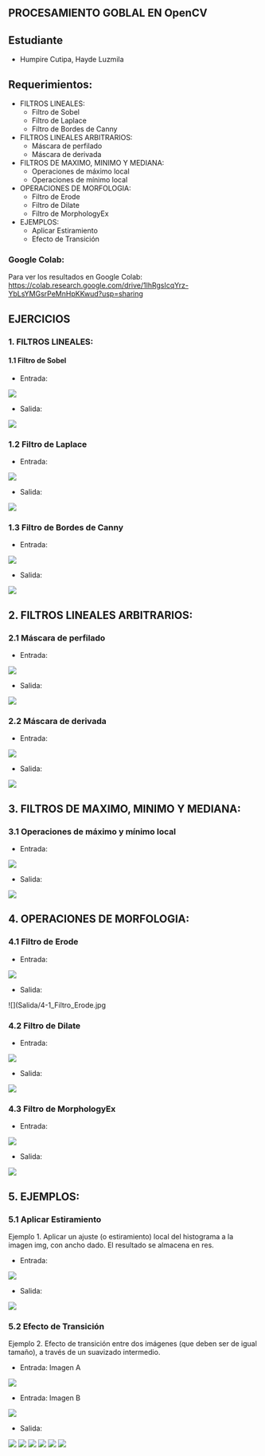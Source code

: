 ## PROCESAMIENTO GOBLAL EN OpenCV
## Estudiante
- Humpire Cutipa, Hayde Luzmila

## Requerimientos:
- FILTROS LINEALES:
  - Filtro de Sobel
  - Filtro de Laplace
  - Filtro de Bordes de Canny
- FILTROS LINEALES ARBITRARIOS:
  - Máscara de perfilado
  - Máscara de derivada
- FILTROS DE MAXIMO, MINIMO Y MEDIANA:
  - Operaciones de máximo local
  - Operaciones de mínimo local
- OPERACIONES DE MORFOLOGIA:
  - Filtro de Erode
  - Filtro de Dilate
  - Filtro de MorphologyEx
- EJEMPLOS:
  - Aplicar Estiramiento
  - Efecto de Transición

### Google Colab:
Para ver los resultados en Google Colab: https://colab.research.google.com/drive/1lhRgsIcqYrz-YbLsYMGsrPeMnHpKKwud?usp=sharing

## EJERCICIOS

### 1. FILTROS LINEALES:
#### 1.1 Filtro de Sobel

- Entrada: 

![](Entrada/imagen1.jpg)


- Salida:

![](Salida/1-1_Filtro_Sobel.jpg)

### 1.2 Filtro de Laplace

- Entrada: 

![](Entrada/imagen1.jpg)


- Salida:

![](Salida/1-2_Filtro_Laplace.jpg)

### 1.3 Filtro de Bordes de Canny

- Entrada: 

![](Entrada/imagen1.jpg)


- Salida:

![](Salida/1-3_Filtro_Canny.jpg)

## 2. FILTROS LINEALES ARBITRARIOS:
### 2.1 Máscara de perfilado

- Entrada: 

![](Entrada/imagen1.jpg)


- Salida:

![](Salida/2-1_Filtro_Mascara_Perfilado.jpg)

### 2.2 Máscara de derivada
 

- Entrada: 

![](Entrada/imagen1.jpg)


- Salida:

![](Salida/2-1_Filtro_Mascara_Derivada.jpg)

## 3. FILTROS DE MAXIMO, MINIMO Y MEDIANA:
### 3.1 Operaciones de máximo y mínimo local

- Entrada: 

![](Entrada/imagen1.jpg)


- Salida:

![](Salida/3-1_Filtro_MaxMin_Estiramiento.jpg)


## 4. OPERACIONES DE MORFOLOGIA:
### 4.1 Filtro de Erode

- Entrada: 

![](Entrada/imagen1.jpg)


- Salida:

![](Salida/4-1_Filtro_Erode.jpg


### 4.2 Filtro de Dilate

- Entrada: 

![](Entrada/imagen1.jpg)


- Salida:

![](Salida/4-2_Filtro_Dilate.jpg)


### 4.3 Filtro de MorphologyEx

- Entrada: 

![](Entrada/imagen1.jpg)


- Salida:

![](Salida/4-3_Filtro_Morfologica.jpg)


## 5. EJEMPLOS:
### 5.1 Aplicar Estiramiento
Ejemplo 1. Aplicar un ajuste (o estiramiento) local del histograma a la imagen img, con ancho dado. El resultado se almacena en res.

- Entrada: 

![](Entrada/imagen1.jpg)


- Salida:

![](Salida/5-1_Filtro_Estiramiento_Local_Histograma.jpg)


### 5.2 Efecto de Transición
Ejemplo 2. Efecto de transición entre dos imágenes (que deben ser de igual tamaño), a través de un suavizado intermedio.

- Entrada: Imagen A

![](Entrada/imagen1.jpg) 

- Entrada: Imagen B

![](Entrada/imagen2.jpg)

- Salida:

![](Salida/5-2_Filtro_Transicion_Dos_Imagenes0.jpg)
![](Salida/5-2_Filtro_Transicion_Dos_Imagenes20.jpg)
![](Salida/5-2_Filtro_Transicion_Dos_Imagenes40.jpg)
![](Salida/5-2_Filtro_Transicion_Dos_Imagenes60.jpg)
![](Salida/5-2_Filtro_Transicion_Dos_Imagenes80.jpg)
![](Salida/5-2_Filtro_Transicion_Dos_Imagenes99.jpg)

